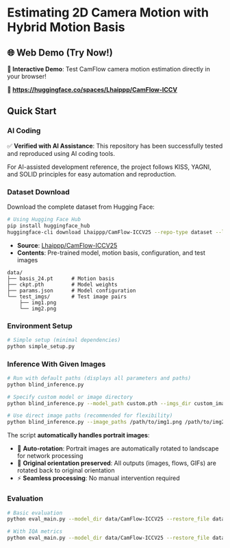 # Estimating 2D Camera Motion with Hybrid Motion Basis

## 🌐 Web Demo (Try Now!)

**🚀 Interactive Demo**: Test CamFlow camera motion estimation directly in your browser!

**🔗 https://huggingface.co/spaces/Lhaippp/CamFlow-ICCV**

## Quick Start

### AI Coding

✅ **Verified with AI Assistance**: This repository has been successfully tested and reproduced using AI coding tools.

For AI-assisted development reference, the project follows KISS, YAGNI, and SOLID principles for easy automation and reproduction.

### Dataset Download
Download the complete dataset from Hugging Face:
```bash
# Using Hugging Face Hub
pip install huggingface_hub
huggingface-cli download Lhaippp/CamFlow-ICCV25 --repo-type dataset --local-dir data
```
- **Source**: [Lhaippp/CamFlow-ICCV25](https://huggingface.co/datasets/Lhaippp/CamFlow-ICCV25)
- **Contents**: Pre-trained model, motion basis, configuration, and test images
```
data/
├── basis_24.pt      # Motion basis
├── ckpt.pth         # Model weights  
├── params.json      # Model configuration
└── test_imgs/       # Test image pairs
    ├── img1.png
    └── img2.png
```

### Environment Setup
```bash
# Simple setup (minimal dependencies)
python simple_setup.py
```

### Inference With Given Images
```bash
# Run with default paths (displays all parameters and paths)
python blind_inference.py

# Specify custom model or image directory
python blind_inference.py --model_path custom.pth --imgs_dir custom_images/

# Use direct image paths (recommended for flexibility)
python blind_inference.py --image_paths /path/to/img1.png /path/to/img2.png
```

The script **automatically handles portrait images**:
- 🔄 **Auto-rotation**: Portrait images are automatically rotated to landscape for network processing
- 🎯 **Original orientation preserved**: All outputs (images, flows, GIFs) are rotated back to original orientation
- ⚡ **Seamless processing**: No manual intervention required

### Evaluation
```bash
# Basic evaluation
python eval_main.py --model_dir data/CamFlow-ICCV25 --restore_file data/CamFlow-ICCV25/ckpt.pth

# With IQA metrics
python eval_main.py --model_dir data/CamFlow-ICCV25 --restore_file data/CamFlow-ICCV25/ckpt.pth --enable_iqa
```